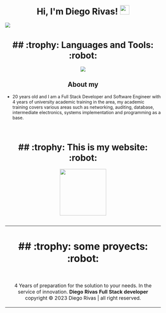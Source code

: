 <h1 align="center">
Hi, I'm Diego Rivas!
  <img src="" width="30"></h1>


<img src="https://i.postimg.cc/CLw3pZZ0/1678632810568.png">

<div align="center"> <h1>## :trophy: Languages and Tools: :robot:</h1></div>

 


<p align="center">
  <a href="https://skillicons.dev">
    <img src="https://skillicons.dev/icons?i=git,vim,ae,arduino,bash,blender,bootstrap,cpp,css,discord,electron,figma,firebase,git,github,html,js,laravel,linkedin,linux,mysql,nodejs,ps,php,postgres,pr,react,vscode,neovim,wordpress" />
  </a>
</p>

<h2 align="center">About my</h2>

- 20 years old and I am a Full Stack Developer and Software Engineer with 4 years of university academic training in the area, my academic training covers various areas such as networking, auditing, database, intermediate electronics, systems implementation and programming as a base.
  
<br>

<div align="center"> <h1>## :trophy: This is my website: :robot:</h1></div>
<div align="center"> <a href="https://diegorivasdev.github.io" target="_blank"><img src="https://i.postimg.cc/Pq21FR8Y/9418290.png" width="150"  alt=""></a></div>

<br>

<table>
<tr>
<td width="100%">
  <div align="center"> <h1>## :trophy: some proyects: :robot:</h1></div>

<div align="center">
<a href="https://github.com/DiegoRivasDev/woocomers-and-wordpress" target="_blank"><img src="https://i.postimg.cc/bvfdqH1r/15.png"  alt=""></a>
<a href="https://github.com/DiegoRivasDev/Delivery-of-my-first-internship--a-system-for-a-school." target="_blank"><img src="https://i.postimg.cc/Y93JvkVZ/14-copia.png"  alt=""></a>
<p>


</p>
<p>4 Years of preparation for the solution to your needs. In the service of innovation. <strong>Diego Rivas Full Stack developer </strong> copyright © 2023 Diego Rivas | all right reserved.</p>
</div>
                                                                                      
</td>                                                    
</table>                            
